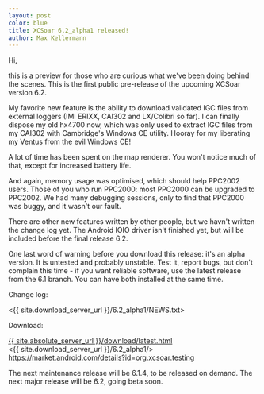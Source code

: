 ```yaml
---
layout: post
color: blue
title: XCSoar 6.2_alpha1 released!
author: Max Kellermann
---
```

Hi,

this is a preview for those who are curious what we've been doing
behind the scenes.  This is the first public pre-release of the
upcoming XCSoar version 6.2.

My favorite new feature is the ability to download validated IGC files
from external loggers (IMI ERIXX, CAI302 and LX/Colibri so far).  I
can finally dispose my old hx4700 now, which was only used to extract
IGC files from my CAI302 with Cambridge's Windows CE utility.  Hooray
for my liberating my Ventus from the evil Windows CE!

A lot of time has been spent on the map renderer.  You won't notice
much of that, except for increased battery life.

And again, memory usage was optimised, which should help PPC2002
users.  Those of you who run PPC2000: most PPC2000 can be upgraded to
PPC2002.  We had many debugging sessions, only to find that PPC2000
was buggy, and it wasn't our fault.

There are other new features written by other people, but we havn't
written the change log yet.  The Android IOIO driver isn't finished
yet, but will be included before the final release 6.2.

One last word of warning before you download this release: it's an
alpha version.  It is untested and probably unstable.  Test it, report
bugs, but don't complain this time - if you want reliable software,
use the latest release from the 6.1 branch.  You can have both
installed at the same time.

Change log:

 <{{ site.download_server_url }}/6.2_alpha1/NEWS.txt>

Download:

 [{{ site.absolute_server_url }}/download/latest.html](/download/latest.html)  
 <{{ site.download_server_url }}/6.2_alpha1/>  
 <https://market.android.com/details?id=org.xcsoar.testing>

The next maintenance release will be 6.1.4, to be released on demand.
The next major release will be 6.2, going beta soon.


